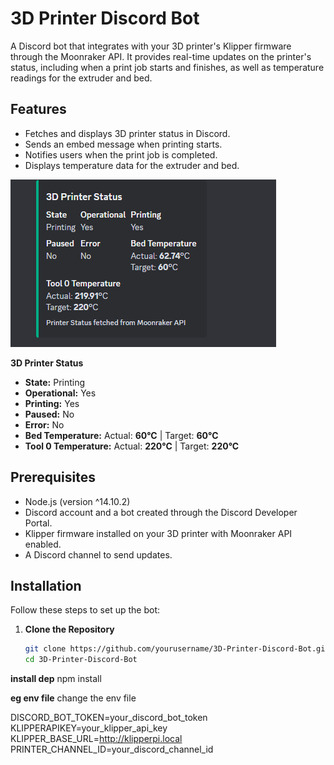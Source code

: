 # 3D Printer Discord Bot

A Discord bot that integrates with your 3D printer's Klipper firmware through the Moonraker API. It provides real-time updates on the printer's status, including when a print job starts and finishes, as well as temperature readings for the extruder and bed.

## Features

- Fetches and displays 3D printer status in Discord.
- Sends an embed message when printing starts.
- Notifies users when the print job is completed.
- Displays temperature data for the extruder and bed.

![botphoto](https://github.com/TM203/Klipper-3D-Printing-API-discord/blob/main/github-images/image.png)

  **3D Printer Status**
- **State:** Printing
- **Operational:** Yes
- **Printing:** Yes
- **Paused:** No
- **Error:** No
- **Bed Temperature:** Actual: **60°C** | Target: **60°C**
- **Tool 0 Temperature:** Actual: **220°C** | Target: **220°C**


## Prerequisites

- Node.js (version ^14.10.2)
- Discord account and a bot created through the Discord Developer Portal.
- Klipper firmware installed on your 3D printer with Moonraker API enabled.
- A Discord channel to send updates.

## Installation

Follow these steps to set up the bot:

1. **Clone the Repository**
   ```bash
   git clone https://github.com/yourusername/3D-Printer-Discord-Bot.git
   cd 3D-Printer-Discord-Bot


**install dep**
npm install


**eg env file**
change the env file 

DISCORD_BOT_TOKEN=your_discord_bot_token
KLIPPERAPIKEY=your_klipper_api_key
KLIPPER_BASE_URL=http://klipperpi.local
PRINTER_CHANNEL_ID=your_discord_channel_id
